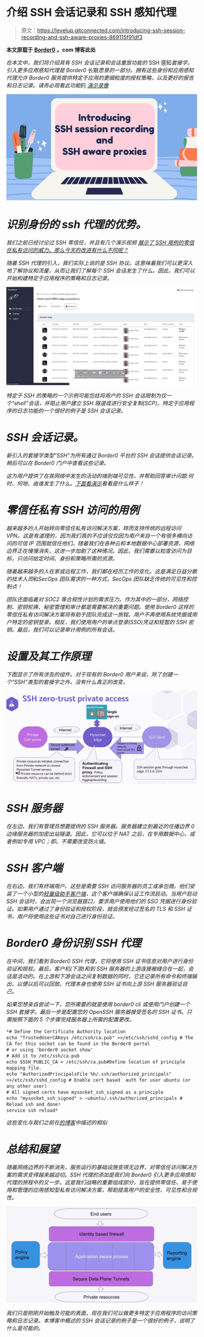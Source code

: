 # 介绍 SSH 会话记录和 SSH 感知代理

> 原文：<https://levelup.gitconnected.com/introducing-ssh-session-recording-and-ssh-aware-proxies-869115f91df3>

**本文原载于** [**Border0**](https://www.border0.com/blogs/introducing-ssh-session-recording-and-ssh-aware-proxies) **。com 博客此处**

*在本文中，我们将介绍具有 SSH 会话记录和会话重放功能的* SSH 感知*套接字。引入更多应用感知代理是 Border0* 长期*愿景的一部分。拥有这些身份和应用感知代理允许 Border0 服务提供特定于应用的更细粒度的授权策略，以及更好的报告和日志记录。请务必观看此功能*的 [*演示录像*](https://www.youtube.com/watch?v=D0JNUKVLBw4&list=PLSqlOpN6fPZ1myn5we6UcOx4ll9oteG_8&index=1)

*![](img/4b017830ca56d8ded9269e2bfc0116cb.png)*

# *识别身份的 ssh 代理的优势。*

*我们之前已经讨论过 SSH 零信任，并且有几个演示视频 [展示了 SSH 用例的零信任私有访问的威力。那么今天的改进有什么不同呢？](https://www.mysocket.io/post/introducing-ssh-zero-trust-identity-aware-tcp-sockets)*

*随着 SSH 代理的引入，我们实际上说的是 SSH 协议。这意味着我们可以更深入地了解协议和流量，从而让我们了解每个 SSH 会话发生了什么。因此，我们可以开始构建特定于应用程序的策略和日志记录。*

*![](img/9d8d74b57a6c44e6e49e0b7f3bddf34b.png)*

*特定于 SSH 的策略的一个示例可能包括将用户的 SSH 会话限制为仅一个“shell”会话，并阻止用户建立 SSH 隧道或进行安全复制(SCP)。特定于应用程序的日志功能的一个很好的例子是 SSH 会话记录。*

# *SSH 会话记录。*

*新引入的套接字类型“SSH”为所有通过 Border0 平台的 SSH 会话提供会话记录。稍后可以在 Border0 门户中查看这些记录。*

*这为用户提供了在其网络中发生的活动的端到端可见性。并帮助回答审计问题:何时、何地、由谁发生了什么。[下面看演示](https://www.youtube.com/watch?v=D0JNUKVLBw4&list=PLSqlOpN6fPZ1myn5we6UcOx4ll9oteG_8&index=1)看看是什么样子！*

# *零信任私有 SSH 访问的用例*

*越来越多的人开始转向零信任私有访问解决方案，转而支持传统的远程访问 VPN。这是有道理的，因为我们真的不应该仅仅因为用户来自一个有很多横向访问的可信 IP 范围就信任他们。随着我们在各种云和本地数据中心部署资源，网络边界正在慢慢消失，这进一步加剧了这种情况。因此，我们需要以粒度访问为目标，只访问给定时间、身份和策略所需的资源。*

*随着越来越多的人在家或远程工作，我们都在经历工作的变化。这是满足日益分散的技术人员*和*SecOps 团队需求的一种方式，SecOps 团队缺乏传统的可见性和控制点！*

*团队还面临着对 SOC2 等合规性计划的需求压力。作为其中的一部分，网络控制、密钥轮换、秘密管理和审计都是需要解决的重要问题。使用 Border0 这样的零信任私有访问解决方案将有助于团队完成这一旅程。用户不再使用系统凭据或用户特定的密钥登录。相反，我们使用用户的单点登录(SSO)凭证和短暂的 SSH 密钥。最后，我们可以记录审计用例的所有会话。*

# *设置及其工作原理*

*下图显示了所有涉及的组件。对于现有的 Border0 用户来说，除了创建一个“SSH”类型的套接字之外，没有什么真正的改变。*

*![](img/4dc2575f8df925d4abb740e2df9cd6ec.png)*

# *SSH 服务器*

*在左边，我们有管理员想要提供的 SSH 服务器。服务器建立到最近的任播边界 0 边缘服务器的加密出站隧道。因此，它可以位于 NAT 之后，在专用数据中心，或者例如专用 VPC；即。不需要改变防火墙。*

# *SSH 客户端*

*在右边，我们有终端用户。这些是需要 SSH 访问服务器的员工或承包商。他们安装了一个小型的[轻量级助手客户端](https://download.edge.mysocket.io/)，这个客户端确保认证工作流启动。当用户启动 SSH 会话时，会出现一个浏览器窗口，要求用户使用他们的 SSO 凭据进行身份验证。如果用户通过了身份验证和授权阶段，就会颁发经过签名的 TLS 和 SSH 证书，用户将使用这些证书对自己进行身份验证。*

# *Border0 身份识别 SSH 代理*

*在中间，我们看到 Border0 SSH 代理，它将使用 SSH 证书信息对用户进行身份验证和授权。最后，客户机(下游)和到 SSH 服务器的上游连接被缝合在一起，会话是活动的。在上游和下游会话之间复制数据的同时，它还记录所有命令和终端输出，以便以后可以回放。代理本身也使用 SSH 证书向上游 SSH 服务器验证自己。*

*如果您想亲自尝试一下，您所需要的就是使用 *border0* cli 或使用门户创建一个 *SSH* 套接字。最后一步是配置您的 OpenSSH 服务器接受签名的 SSH 证书。只需按照下面的 5 个步骤完成服务器上所需的配置更改。*

```
*# Define the Certificate Authority location
echo "TrustedUserCAKeys /etc/ssh/ca.pub" >>/etc/ssh/sshd_config # The CA for this socket can be found in the Border0 portal
# or using 'border0 socket show'
# Add it to /etc/ssh/ca.pub
echo $SSH_PUBLIC_CA > /etc/ssh/ca.pub#Define location of principle mapping file. 
echo "AuthorizedPrincipalsFile %h/.ssh/authorized_principals" >>/etc/ssh/sshd_config # Enable cert based  auth for user ubuntu (or any other user)
# All signed certs have mysocket_ssh_signed as a principle
echo "mysocket_ssh_signed" > ~ubuntu/.ssh/authorized_principals # Reload ssh and done! 
service ssh reload*
```

*这些变化与我们之前在[的博客](https://www.mysocket.io/post/using-your-gmail-account-to-to-ssh-to-your-servers)中描述的相似*

# *总结和展望*

*随着网络边界的不断消失，服务运行的基础设施变得无边界，对零信任访问解决方案的需求变得越来越迫切。SSH 代理的添加是我们向 Border0 引入更多应用感知代理的旅程中的又一步。这是我们战略的重要组成部分，旨在提供零信任、易于使用和管理的应用感知型私有访问解决方案，帮助提高用户的安全性、可见性和合规性。*

*![](img/42dd5a4e879029f0b1ca1b3837718d5a.png)*

*我们只是刚刚开始触及可能的表面，现在我们可以做更多特定于应用程序的访问策略和日志记录。本博客中概述的 SSH 会话记录的例子是一个很好的例子，说明了什么是可能的。*